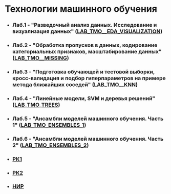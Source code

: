 # Технологии машинного обучения

- ### Лаб.1 - "Разведочный анализ данных. Исследование и визуализация данных" ([LAB_TMO__EDA_VISUALIZATION](https://github.com/KIrina06/Machine-Learning-Technologies/tree/LAB_TMO__EDA_VISUALIZATION))

- ### Лаб.2 - "Обработка пропусков в данных, кодирование категориальных признаков, масштабирование данных" ([LAB_TMO__MISSING](https://github.com/KIrina06/Machine-Learning-Technologies/tree/LAB_TMO__MISSING))

- ### Лаб.3 - "Подготовка обучающей и тестовой выборки, кросс-валидация и подбор гиперпараметров на примере метода ближайших соседей" ([LAB_TMO__KNN](https://github.com/KIrina06/Machine-Learning-Technologies/tree/LAB_TMO__KNN))

- ### Лаб.4 - "Линейные модели, SVM и деревья решений" ([LAB_TMO_TREES](https://github.com/KIrina06/Machine-Learning-Technologies/tree/LAB_TMO_TREES))

- ### Лаб.5 - "Ансамбли моделей машинного обучения. Часть 1" ([LAB_TMO_ENSEMBLES_1](https://github.com/KIrina06/Machine-Learning-Technologies/tree/LAB_TMO_ENSEMBLES_1))

- ### Лаб.6 - "Ансамбли моделей машинного обучения. Часть 2" ([LAB_TMO_ENSEMBLES_2](https://github.com/KIrina06/Machine-Learning-Technologies/tree/LAB_TMO_ENSEMBLES_2))

- ### [РК1](https://github.com/KIrina06/Machine-Learning-Technologies/tree/RK1)

- ### [РК2](https://github.com/KIrina06/Machine-Learning-Technologies/tree/RK2)

- ### [НИР](https://github.com/KIrina06/Machine-Learning-Technologies/tree/%D0%9D%D0%98%D0%A0)

